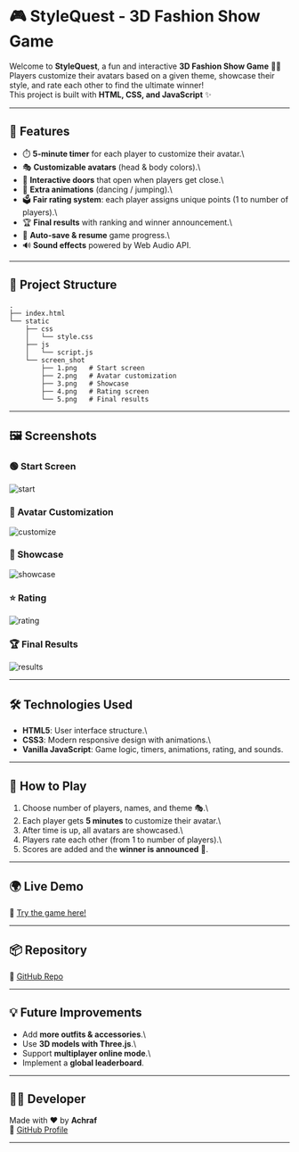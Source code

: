 # 🎮 StyleQuest - 3D Fashion Show Game

Welcome to **StyleQuest**, a fun and interactive **3D Fashion Show
Game** 🕺💃\
Players customize their avatars based on a given theme, showcase their
style, and rate each other to find the ultimate winner!\
This project is built with **HTML, CSS, and JavaScript** ✨

------------------------------------------------------------------------

## 🚀 Features

-   ⏱️ **5-minute timer** for each player to customize their avatar.\
-   🎭 **Customizable avatars** (head & body colors).\
-   🚪 **Interactive doors** that open when players get close.\
-   💃 **Extra animations** (dancing / jumping).\
-   🗳️ **Fair rating system**: each player assigns unique points (1 to
    number of players).\
-   🏆 **Final results** with ranking and winner announcement.\
-   💾 **Auto-save & resume** game progress.\
-   🔊 **Sound effects** powered by Web Audio API.

------------------------------------------------------------------------

## 📂 Project Structure

    .
    ├── index.html
    └── static
        ├── css
        │   └── style.css
        ├── js
        │   └── script.js
        └── screen_shot
            ├── 1.png   # Start screen
            ├── 2.png   # Avatar customization
            ├── 3.png   # Showcase
            ├── 4.png   # Rating screen
            └── 5.png   # Final results

------------------------------------------------------------------------

## 🖼️ Screenshots

### 🟢 Start Screen

![start](static/screen_shot/1.png)

### 🎨 Avatar Customization

![customize](static/screen_shot/2.png)

### 👗 Showcase

![showcase](static/screen_shot/3.png)

### ⭐ Rating

![rating](static/screen_shot/4.png)

### 🏆 Final Results

![results](static/screen_shot/5.png)

------------------------------------------------------------------------

## 🛠️ Technologies Used

-   **HTML5**: User interface structure.\
-   **CSS3**: Modern responsive design with animations.\
-   **Vanilla JavaScript**: Game logic, timers, animations, rating, and
    sounds.

------------------------------------------------------------------------

## 🎯 How to Play

1.  Choose number of players, names, and theme 🎭.\
2.  Each player gets **5 minutes** to customize their avatar.\
3.  After time is up, all avatars are showcased.\
4.  Players rate each other (from 1 to number of players).\
5.  Scores are added and the **winner is announced** 🏅.

------------------------------------------------------------------------

## 🌍 Live Demo

🔗 [Try the game here!](https://stylequest.onrender.com)

------------------------------------------------------------------------

## 📦 Repository

🔗 [GitHub Repo](https://github.com/Ashref2004/StyleQuest-)

------------------------------------------------------------------------

## 💡 Future Improvements

-   Add **more outfits & accessories**.\
-   Use **3D models with Three.js**.\
-   Support **multiplayer online mode**.\
-   Implement a **global leaderboard**.

------------------------------------------------------------------------

## 👨‍💻 Developer

Made with ❤️ by **Achraf**\
📌 [GitHub Profile](https://github.com/Ashref2004)

------------------------------------------------------------------------

